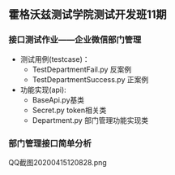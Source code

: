 ## 霍格沃兹测试学院测试开发班11期
### 接口测试作业——企业微信部门管理
- 测试用例(testcase)：
  - TestDepartmentFail.py 反案例
  - TestDepartmentSuccess.py 正案例
- 功能实现(api):
  - BaseApi.py基类
  - Secret.py token相关类
  - Department.py 部门管理功能实现类
### 部门管理接口简单分析
QQ截图20200415120828.png